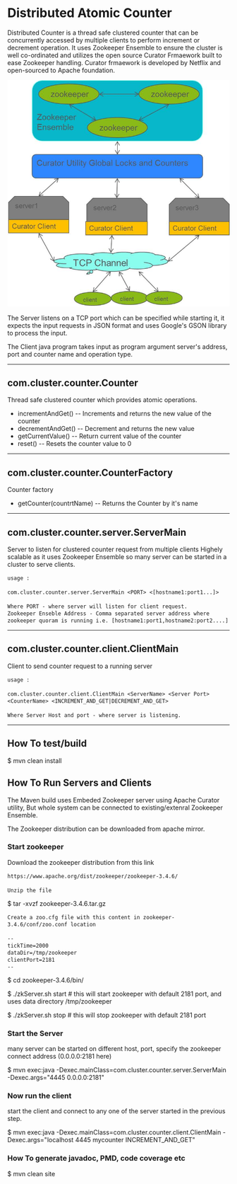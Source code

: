# Distributed Atomic Counter

Distributed Counter is a thread safe clustered counter that can be concurrently accessed by multiple clients to perform increment or decrement operation.
It  uses Zookeeper Ensemble to ensure the cluster is well co-ordinated and utilizes the open source Curator Frmaework built to ease Zookeeper handling. Curator frmaework is developed by Netflix and open-sourced to Apache foundation.

![Alt text](images/arch.jpg?raw=true "Architecture")

The Server listens on a TCP port which can be specified while starting it, it expects the input requests in JSON format and uses Google's GSON library to process the input.

The Client java program takes input as program argument server's address, port and counter name and operation type. 

----
## com.cluster.counter.Counter
Thread safe clustered counter which provides atomic operations.
  - incrementAndGet()
  -- Increments and returns the new value of the counter
  - decrementAndGet()
   -- Decrement and returns the new value
  - getCurrentValue()
  -- Return current value of the counter
  - reset()
   -- Resets the counter value to 0
----

## com.cluster.counter.CounterFactory
Counter factory
  - getCounter(countrtName) -- Returns the Counter by it's name

---

## com.cluster.counter.server.ServerMain
Server to listen for clustered counter request from multiple clients
Highely scalable as it uses Zookeeper Ensemble so many server can be started in a cluster to serve clients.

    usage : 
    
    com.cluster.counter.server.ServerMain <PORT> <[hostname1:port1...]>
    
    Where PORT - where server will listen for client request.
    Zookeeper Enseble Address - Comma separated server address where zookeeper quoram is running i.e. [hostname1:port1,hostname2:port2....] 

---

## com.cluster.counter.client.ClientMain
Client to send counter request to a running server

    usage : 
    
    com.cluster.counter.client.ClientMain <ServerName> <Server Port> <CounterName> <INCREMENT_AND_GET|DECREMENT_AND_GET>
    
    Where Server Host and port - where server is listening.

---
## How To test/build

$ mvn clean install

## How To Run Servers and Clients 
   
   The Maven build uses Embeded Zookeeper server using Apache Curator utility, But whole system can be connected to existing/extenral Zookeeper Ensemble.
   
   The Zookeeper distribution can be downloaded from apache mirror.
   
### Start zookeeper

Download the zookeeper distribution from this link

	https://www.apache.org/dist/zookeeper/zookeeper-3.4.6/

	Unzip the file
$ tar -xvzf zookeeper-3.4.6.tar.gz

	Create a zoo.cfg file with this content in zookeeper-3.4.6/conf/zoo.conf location
	
	--
	tickTime=2000
	dataDir=/tmp/zookeeper
	clientPort=2181
	--
	

$ cd zookeeper-3.4.6/bin/

$ ./zkServer.sh  start   # this will start zookeeper with default 2181 port, and uses data directory /tmp/zookeeper

$ ./zkServer.sh  stop   # this will stop zookeeper with default 2181 port

### Start the Server
many server can be started on different host, port, specify the zookeeper connect address (0.0.0.0:2181 here)

$  mvn exec:java -Dexec.mainClass=com.cluster.counter.server.ServerMain -Dexec.args="4445 0.0.0.0:2181"

### Now run the client
start the client and connect to any one of the server started in the previous step.

$ mvn exec:java -Dexec.mainClass=com.cluster.counter.client.ClientMain -Dexec.args="localhost 4445 mycounter INCREMENT\_AND\_GET"


### How To generate javadoc, PMD, code coverage etc

$ mvn clean site

